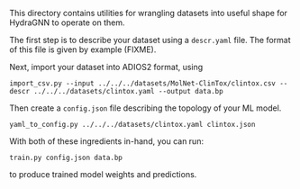 This directory contains utilities for
wrangling datasets into useful
shape for HydraGNN to operate on them.


The first step is to describe your dataset
using a `descr.yaml` file.
The format of this file is given by example (FIXME).

Next, import your dataset into ADIOS2 format, using

    import_csv.py --input ../../../datasets/MolNet-ClinTox/clintox.csv --descr ../../../datasets/clintox.yaml --output data.bp

Then create a `config.json` file describing
the topology of your ML model.

    yaml_to_config.py ../../../datasets/clintox.yaml clintox.json

With both of these ingredients in-hand, you can run:

    train.py config.json data.bp

to produce trained model weights and predictions.

